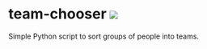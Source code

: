 # team-chooser ![](https://img.shields.io/travis/rbstrachan/team-chooser.svg)
Simple Python script to sort groups of people into teams.
